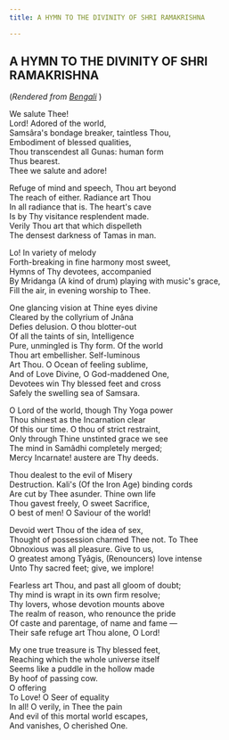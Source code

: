 ```yaml
---
title: A HYMN TO THE DIVINITY OF SHRI RAMAKRISHNA

---
```





  

## A HYMN TO THE DIVINITY OF SHRI RAMAKRISHNA

(*Rendered from [Bengali](khandana6205.pdf)* )

We salute Thee!  
Lord! Adored of the world,  
Samsâra's bondage breaker, taintless Thou,  
Embodiment of blessed qualities,  
Thou transcendest all Gunas: human form  
Thus bearest.  
Thee we salute and adore!

Refuge of mind and speech, Thou art beyond  
The reach of either. Radiance art Thou  
In all radiance that is. The heart's cave  
Is by Thy visitance resplendent made.  
Verily Thou art that which dispelleth  
The densest darkness of Tamas in man.

Lo! In variety of melody  
Forth-breaking in fine harmony most sweet,  
Hymns of Thy devotees, accompanied  
By Mridanga (A kind of drum) playing with music's grace,  
Fill the air, in evening worship to Thee.

One glancing vision at Thine eyes divine  
Cleared by the collyrium of Jnâna  
Defies delusion. O thou blotter-out  
Of all the taints of sin, Intelligence  
Pure, unmingled is Thy form. Of the world  
Thou art embellisher. Self-luminous  
Art Thou. O Ocean of feeling sublime,  
And of Love Divine, O God-maddened One,  
Devotees win Thy blessed feet and cross  
Safely the swelling sea of Samsara.

O Lord of the world, though Thy Yoga power  
Thou shinest as the Incarnation clear  
Of this our time. O thou of strict restraint,  
Only through Thine unstinted grace we see  
The mind in Samâdhi completely merged;  
Mercy Incarnate! austere are Thy deeds.

Thou dealest to the evil of Misery  
Destruction. Kali's (Of the Iron Age) binding cords  
Are cut by Thee asunder. Thine own life  
Thou gavest freely, O sweet Sacrifice,  
O best of men! O Saviour of the world!

Devoid wert Thou of the idea of sex,  
Thought of possession charmed Thee not. To Thee  
Obnoxious was all pleasure. Give to us,  
O greatest among Tyâgis, (Renouncers) love intense  
Unto Thy sacred feet; give, we implore!

Fearless art Thou, and past all gloom of doubt;  
Thy mind is wrapt in its own firm resolve;  
Thy lovers, whose devotion mounts above  
The realm of reason, who renounce the pride  
Of caste and parentage, of name and fame —  
Their safe refuge art Thou alone, O Lord!

My one true treasure is Thy blessed feet,  
Reaching which the whole universe itself  
Seems like a puddle in the hollow made  
By hoof of passing cow.  
O offering  
To Love! O Seer of equality  
In all! O verily, in Thee the pain  
And evil of this mortal world escapes,  
And vanishes, O cherished One.


